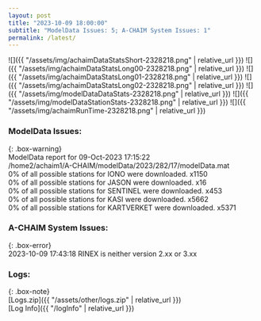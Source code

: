 ```yaml
---
layout: post
title: "2023-10-09 18:00:00"
subtitle: "ModelData Issues: 5; A-CHAIM System Issues: 1"
permalink: /latest/
---
```


![]({{ "/assets/img/achaimDataStatsShort-2328218.png" | relative_url }})
![]({{ "/assets/img/achaimDataStatsLong00-2328218.png" | relative_url }})
![]({{ "/assets/img/achaimDataStatsLong01-2328218.png" | relative_url }})
![]({{ "/assets/img/achaimDataStatsLong02-2328218.png" | relative_url }})
![]({{ "/assets/img/modelDataDataStats-2328218.png" | relative_url }})
![]({{ "/assets/img/modelDataStationStats-2328218.png" | relative_url }})
![]({{ "/assets/img/achaimRunTime-2328218.png" | relative_url }})


### ModelData Issues:  
  
{: .box-warning}  
 ModelData report for 09-Oct-2023 17:15:22   
 /home2/achaim1/A-CHAIM/modelData/2023/282/17/modelData.mat   
 0% of all possible stations for IONO were downloaded. x1150   
 0% of all possible stations for JASON were downloaded. x16   
 0% of all possible stations for SENTINEL were downloaded. x453   
 0% of all possible stations for KASI were downloaded. x5662   
 0% of all possible stations for KARTVERKET were downloaded. x5371   
  
### A-CHAIM System Issues:  
  
{: .box-error}  
2023-10-09 17:43:18 RINEX is neither version 2.xx or 3.xx  

### Logs:  
  
{: .box-note}  
[Logs.zip]({{ "/assets/other/logs.zip" | relative_url }})  
[Log Info]({{ "/logInfo" | relative_url }})  

